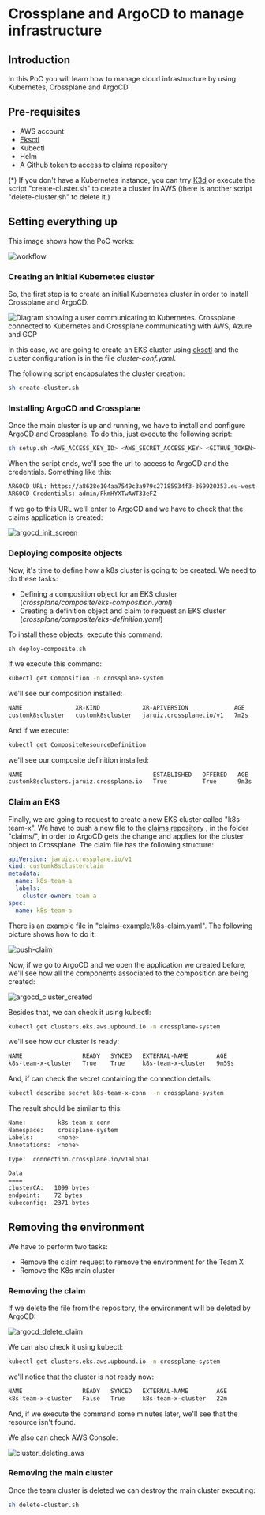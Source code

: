 # Crossplane and ArgoCD to manage infrastructure



## Introduction

In this PoC you will learn how to manage cloud infrastructure by using Kubernetes, Crossplane and ArgoCD



## Pre-requisites

- AWS account
- [Eksctl](https://eksctl.io/)
- Kubectl
- Helm
- A Github token to access to claims repository

(*) If you don't have a Kubernetes instance, you can trry [K3d](https://k3d.io/v5.5.1/#quick-start) or execute the script "create-cluster.sh" to create a cluster in AWS (there is another script "delete-cluster.sh" to delete it.)



## Setting everything up

This image shows how the PoC works:

![workflow](doc/pictures/workflow.jpg)



### Creating an initial Kubernetes cluster

So, the first step is to create an initial Kubernetes cluster in order to install Crossplane and ArgoCD. 

![Diagram showing a user communicating to Kubernetes. Crossplane connected to Kubernetes and Crossplane communicating with AWS, Azure and GCP](https://docs.crossplane.io/content/media/crossplane-intro-diagram_hud9dc847ee0e2ab0b53319b680d79d1fd_55780_828x273_resize_q75_h2_box_3.webp)



In this case, we are going to create an EKS cluster using [eksctl](https://eksctl.io/) and the cluster configuration is in the file *cluster-conf.yaml*. 

The following script encapsulates the cluster creation:

```bash
sh create-cluster.sh
```



### Installing ArgoCD and Crossplane

Once the main cluster is up and running, we have to install and configure [ArgoCD](https://argo-cd.readthedocs.io/en/stable/) and [Crossplane](https://www.crossplane.io/). To do this, just execute the following script:

```bash
sh setup.sh <AWS_ACCESS_KEY_ID> <AWS_SECRET_ACCESS_KEY> <GITHUB_TOKEN>
```



When the script ends, we'll see the url to access to ArgoCD and the credentials. Something like this:

```bash
ARGOCD URL: https://a8628e104aa7549c3a979c27185934f3-369920353.eu-west-2.elb.amazonaws.com:80/
ARGOCD Credentials: admin/FkmHYXTwAWT33eFZ
```



If we go to this URL we'll enter to ArgoCD and we have to check that the claims application is created:

![argocd_init_screen](doc/pictures/argocd_init_screen.jpg)



### Deploying composite objects

Now, it's time to define how a k8s cluster is going to be created. We need to do these tasks:

- Defining a composition object for an EKS cluster (*crossplane/composite/eks-composition.yaml*)
- Creating a definition object and claim to request an EKS cluster  (*crossplane/composite/eks-definition.yaml*)



To install these objects, execute this command:

```shell
sh deploy-composite.sh
```



If we execute this command:

```bash
kubectl get Composition -n crossplane-system
```



we'll see our composition installed:

```bash
NAME               XR-KIND            XR-APIVERSION             AGE
customk8scluster   customk8scluster   jaruiz.crossplane.io/v1   7m2s
```



And if we execute:

```bash
kubectl get CompositeResourceDefinition
```



we'll see our composite definition installed:

```bash
NAME                                     ESTABLISHED   OFFERED   AGE
customk8sclusters.jaruiz.crossplane.io   True          True      9m3s
```



### Claim an EKS

Finally, we are going to request to create a new EKS cluster called "k8s-team-x". We have to push a new file to the [claims repository](https://github.com/jaruizes/platform-argo-crossplane-claims) , in the folder "claims/", in order to ArgoCD gets the change and applies for the cluster object to Crossplane. The claim file has the following structure:

```yaml
apiVersion: jaruiz.crossplane.io/v1
kind: customk8sclusterclaim
metadata:
  name: k8s-team-a
  labels:
    cluster-owner: team-a
spec:
  name: k8s-team-a
```

There is an example file in "claims-example/k8s-claim.yaml". The following picture shows how to do it:



![push-claim](doc/pictures/push-claim.jpg)

Now, if we go to ArgoCD and we open the application we created before, we'll see how all the components associated to the composition are being created:

![argocd_cluster_created](doc/pictures/argocd_cluster_created.jpg)



Besides that, we can check it using kubectl:

```bash
kubectl get clusters.eks.aws.upbound.io -n crossplane-system
```



we'll see how our cluster is ready:

```bash
NAME                 READY   SYNCED   EXTERNAL-NAME        AGE
k8s-team-x-cluster   True    True     k8s-team-x-cluster   9m59s
```



And, if can check the secret containing the connection details:

```bash
kubectl describe secret k8s-team-x-conn  -n crossplane-system
```



The result should be similar to this:

```bash
Name:         k8s-team-x-conn
Namespace:    crossplane-system
Labels:       <none>
Annotations:  <none>

Type:  connection.crossplane.io/v1alpha1

Data
====
clusterCA:   1099 bytes
endpoint:    72 bytes
kubeconfig:  2371 bytes

```



## Removing the environment

We have to perform two tasks:

- Remove the claim request to remove the environment for the Team X
- Remove the K8s main cluster



### Removing the claim

If we delete the file from the repository, the environment will be deleted by ArgoCD:

![argocd_delete_claim](doc/pictures/argocd_delete_claim.jpg)

We can also check it using kubectl:

```bash
kubectl get clusters.eks.aws.upbound.io -n crossplane-system
```



we'll notice that the cluster is not ready now:

```bash
NAME                 READY   SYNCED   EXTERNAL-NAME        AGE
k8s-team-x-cluster   False   True     k8s-team-x-cluster   22m
```

And, if we execute the command some minutes later, we'll see that the resource isn't found.

We also can check AWS Console:

![cluster_deleting_aws](doc/pictures/cluster_deleting_aws.jpg)



### Removing the main cluster

Once the team cluster is deleted we can destroy the main cluster executing:

```bash
sh delete-cluster.sh
```

